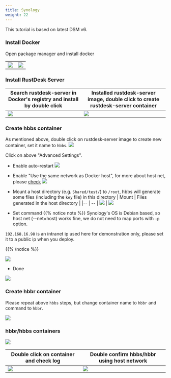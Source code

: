 ```yaml
---
title: Synology
weight: 22
---
```


This tutorial is based on latest DSM v6.

### Install Docker

Open package manager and install docker

|             |                                                   |
| --------------- | -------------------------------------------------------- |
![](/docs/en/self-host/synology/images/package-manager.png) | ![](/docs/en/self-host/synology/images/docker.png)


### Install RustDesk Server

| Search rustdesk-server in Docker's registry and install by double click  |   Installed rustdesk-server image, double click to create rustdesk-server container                                    |
| --------------- | -------------------------------------------------------- |
![](/docs/en/self-host/synology/images/pull-rustdesk-server.png) | ![](/docs/en/self-host/synology/images/rustdesk-server-installed.png)


### Create hbbs container

As mentioned above, double click on rustdesk-server image to create new container, set it name to `hbbs`.
![](/docs/en/self-host/synology/images/hbbs.png) 

Click on above "Advanced Settings".

- Enable auto-restart
![](/docs/en/self-host/synology/images/auto-restart.png) 

- Enable "Use the same network as Docker host", for more about host net, please [check](/docs/en/self-host/install/#net-host)
![](/docs/en/self-host/synology/images/host-net.png) 

- Mount a host directory (e.g. `Shared/test/`) to `/root`, hbbs will generate some files (including the `key` file) in this directory
| Mount | Files generated in the host directory |
|-- | -- |
![](/docs/en/self-host/synology/images/mount.png?width=500px) | ![](/docs/en/self-host/synology/images/mounted-dir.png?width=300px) 

- Set command
{{% notice note %}}
Synology's OS is Debian based, so host net (--net=host) works fine, we do not need to map ports with `-p` option.

`192.168.16.98` is an intranet ip used here for demonstration only, please set it to a public ip when you deploy.

{{% /notice %}}

![](/docs/en/self-host/synology/images/hbbs-cmd.png?v2) 

- Done
  
![](/docs/en/self-host/synology/images/hbbs-config.png) 

### Create hbbr container

Please repeat above `hbbs` steps, but change container name to `hbbr` and command to `hbbr`.

![](/docs/en/self-host/synology/images/hbbr-config.png) 

### hbbr/hbbs containers

![](/docs/en/self-host/synology/images/containers.png?width=500px)


| Double click on container and check log | Double confirm hbbs/hbbr using host network |
|-- | -- |
![](/docs/en/self-host/synology/images/log.png?width=500px) | ![](/docs/en/self-host/synology/images/network-types.png?width=500px)
